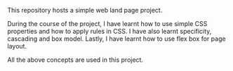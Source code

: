 This repository hosts a simple web land page project.

During the course of the project, I have learnt how to use simple CSS properties and how to apply rules in CSS. I have also learnt specificity, cascading and box model. Lastly, I have learnt how to use flex box for page layout.

All the above concepts are used in this project.
